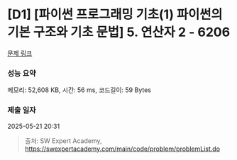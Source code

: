 # [D1] [파이썬 프로그래밍 기초(1) 파이썬의 기본 구조와 기초 문법] 5. 연산자 2 - 6206 

[문제 링크](https://swexpertacademy.com/main/code/problem/problemDetail.do?contestProbId=AWcU6Iua4hQDFAU4) 

### 성능 요약

메모리: 52,608 KB, 시간: 56 ms, 코드길이: 59 Bytes

### 제출 일자

2025-05-21 20:31



> 출처: SW Expert Academy, https://swexpertacademy.com/main/code/problem/problemList.do